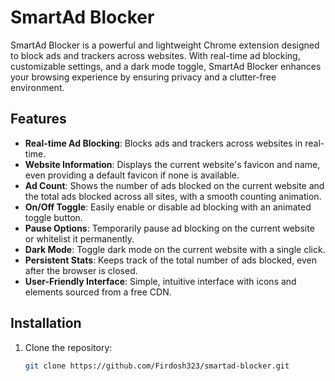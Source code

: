 # SmartAd Blocker

SmartAd Blocker is a powerful and lightweight Chrome extension designed to block ads and trackers across websites. With real-time ad blocking, customizable settings, and a dark mode toggle, SmartAd Blocker enhances your browsing experience by ensuring privacy and a clutter-free environment.

## Features

- **Real-time Ad Blocking**: Blocks ads and trackers across websites in real-time.
- **Website Information**: Displays the current website's favicon and name, even providing a default favicon if none is available.
- **Ad Count**: Shows the number of ads blocked on the current website and the total ads blocked across all sites, with a smooth counting animation.
- **On/Off Toggle**: Easily enable or disable ad blocking with an animated toggle button.
- **Pause Options**: Temporarily pause ad blocking on the current website or whitelist it permanently.
- **Dark Mode**: Toggle dark mode on the current website with a single click.
- **Persistent Stats**: Keeps track of the total number of ads blocked, even after the browser is closed.
- **User-Friendly Interface**: Simple, intuitive interface with icons and elements sourced from a free CDN.

## Installation

1. Clone the repository:
   ```bash
   git clone https://github.com/Firdosh323/smartad-blocker.git



